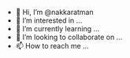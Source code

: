 - 👋 Hi, I’m @nakkaratman
- 👀 I’m interested in ...
- 🌱 I’m currently learning ...
- 💞️ I’m looking to collaborate on ...
- 📫 How to reach me ...

<!---
nakkaratman/nakkaratman is a ✨ special ✨ repository because its `README.md` (this file) appears on your GitHub profile.
You can click the Preview link to take a look at your changes.
--->
